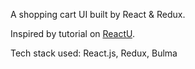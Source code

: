 A shopping cart UI built by React & Redux.

Inspired by tutorial on [ReactU](https://github.com/react-u).

Tech stack used:
React.js, Redux, Bulma
